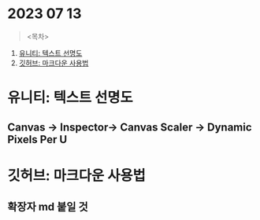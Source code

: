 # 2023 07 13

><목차>

1. [유니티: 텍스트 선명도](#유니티-텍스트-선명도)
1. [깃허브: 마크다운 사용법](#깃허브-마크다운-사용법)

# 유니티: 텍스트 선명도

## Canvas -> Inspector-> Canvas Scaler -> Dynamic Pixels Per U

# 깃허브: 마크다운 사용법

## 확장자 md 붙일 것

